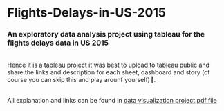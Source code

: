 # Flights-Delays-in-US-2015
### An exploratory data analysis project using tableau for the flights delays data in US 2015
<br/>
Hence it is a tableau project it was best to upload to tableau public and share the links and description for each sheet, dashboard and story 
(of course you can skip this and play arounf yourself)👏.<br/> <br/>

All explanation and links can be found in [data visualization project.pdf file](https://github.com/SalmaAlmasry/Flights-Delays-in-US-2015/blob/main/Data%20Visualization%20Project.pdf)
